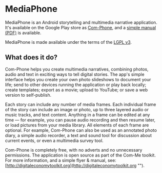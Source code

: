 MediaPhone
==========

MediaPhone is an Android storytelling and multimedia narrative application. It's available on the Google Play store as [Com-Phone](https://play.google.com/store/apps/details?id=ac.robinson.mediaphone ""), and a [simple manual (PDF)](http://digitaleconomytoolkit.org/manuals/com-phone.pdf "") is available.

MediaPhone is made available under the terms of the [LGPL v3](http://www.gnu.org/licenses/lgpl.html).


What does it do?
----------------

Com-Phone helps you create multimedia narratives, combining photos, audio and text in exciting ways to tell digital stories. The app's simple interface helps you create your own photo slideshows to document your life; send to other devices running the application or play back locally; create templates; export as a movie; upload to YouTube; or save a web version to self-publish.

Each story can include any number of media frames. Each individual frame of the story can include an image or photo, up to three layered audio or music tracks, and text content. Anything in a frame can be edited at any time — for example, you can pause audio recording and then resume later, or load pictures from your media library. All elements of each frame are optional. For example, Com-Phone can also be used as an annotated photo diary, a simple audio recorder, a text and sound tool for discussion about current events, or even a multimedia survey tool.

Com-Phone is completely free, with no adverts and no unnecessary permissions. The application is open source as part of the Com-Me toolkit. For more information, and a simple flyer & manual, see: [http://digitaleconomytoolkit.org](http://digitaleconomytoolkit.org "").
